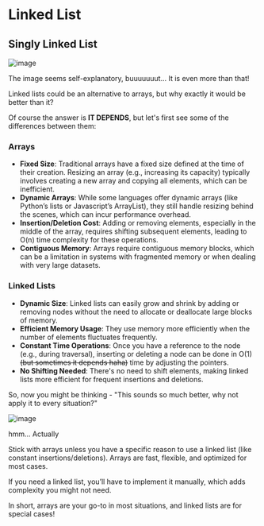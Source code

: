 # Linked List

## Singly Linked List

![image](https://github.com/user-attachments/assets/d6f3f307-18bb-4d43-9d37-2ca5b8600a8b)

The image seems self-explanatory, buuuuuuut... It is even more than that!

Linked lists could be an alternative to arrays, but why exactly it would be better than it?

Of course the answer is **IT DEPENDS**, but let's first see some of the differences between them:

### Arrays
- **Fixed Size**: Traditional arrays have a fixed size defined at the time of their creation. Resizing an array (e.g., increasing its capacity) typically involves creating a new array and copying all elements, which can be inefficient.
- **Dynamic Arrays**: While some languages offer dynamic arrays (like Python’s lists or Javascript’s ArrayList), they still handle resizing behind the scenes, which can incur performance overhead.
- **Insertion/Deletion Cost**: Adding or removing elements, especially in the middle of the array, requires shifting subsequent elements, leading to O(n) time complexity for these operations.
- **Contiguous Memory**: Arrays require contiguous memory blocks, which can be a limitation in systems with fragmented memory or when dealing with very large datasets.

### Linked Lists
- **Dynamic Size**: Linked lists can easily grow and shrink by adding or removing nodes without the need to allocate or deallocate large blocks of memory.
- **Efficient Memory Usage**: They use memory more efficiently when the number of elements fluctuates frequently.
- **Constant Time Operations**: Once you have a reference to the node (e.g., during traversal), inserting or deleting a node can be done in O(1) ~~(but sometimes it depends haha)~~ time by adjusting the pointers.
- **No Shifting Needed**: There's no need to shift elements, making linked lists more efficient for frequent insertions and deletions.

So, now you might be thinking - "This sounds so much better, why not apply it to every situation?"

![image](https://github.com/user-attachments/assets/7e7e599e-ba79-485a-b285-af19285d7b79)

hmm... Actually

Stick with arrays unless you have a specific reason to use a linked list (like constant insertions/deletions).
Arrays are fast, flexible, and optimized for most cases. 

If you need a linked list, you’ll have to implement it manually, which adds complexity you might not need.

In short, arrays are your go-to in most situations, and linked lists are for special cases!








